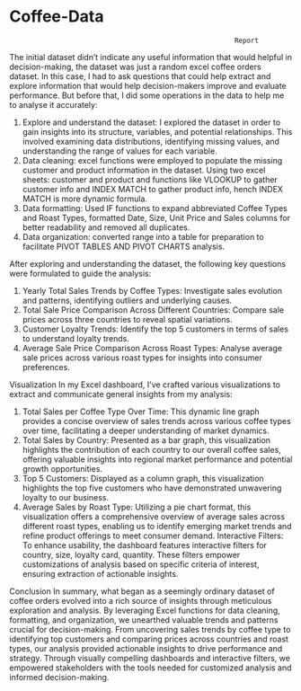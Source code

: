 # Coffee-Data

                                                            Report
The initial dataset didn’t indicate any useful information that would helpful in decision-making, the dataset was just a random excel coffee orders dataset. In this case, I had to ask questions that could help extract and explore information that would help decision-makers improve and evaluate performance.
But before that, I did some operations in the data to help me to analyse it accurately:
1.	Explore and understand the dataset: I explored the dataset in order to gain insights into its structure, variables, and potential relationships. This involved examining data distributions, identifying missing values, and understanding the range of values for each variable.
2.	Data cleaning: excel functions were employed to populate the missing customer and product information in the dataset. Using two excel sheets: customer and product and functions like VLOOKUP to gather customer info and INDEX MATCH to gather product info, hench INDEX MATCH is more dynamic formula.
3.	Data formatting: Used IF functions to expand abbreviated Coffee Types and Roast Types, formatted Date, Size, Unit Price and Sales columns for better readability and removed all duplicates.
4.	Data organization: converted range into a table for preparation to facilitate PIVOT TABLES AND PIVOT CHARTS analysis.


After exploring and understanding the dataset, the following key questions were formulated to guide the analysis:
1.	Yearly Total Sales Trends by Coffee Types: Investigate sales evolution and patterns, identifying outliers and underlying causes.
2.	Total Sale Price Comparison Across Different Countries: Compare sale prices across three countries to reveal spatial variations.
3.	Customer Loyalty Trends: Identify the top 5 customers in terms of sales to understand loyalty trends.
4.	Average Sale Price Comparison Across Roast Types: Analyse average sale prices across various roast types for insights into consumer preferences.


Visualization
In my Excel dashboard, I've crafted various visualizations to extract and communicate general insights from my analysis:
1.	Total Sales per Coffee Type Over Time: This dynamic line graph provides a concise overview of sales trends across various coffee types over time, facilitating a deeper understanding of market dynamics.
2.	Total Sales by Country: Presented as a bar graph, this visualization highlights the contribution of each country to our overall coffee sales, offering valuable insights into regional market performance and potential growth opportunities.
3.	Top 5 Customers: Displayed as a column graph, this visualization highlights the top five customers who have demonstrated unwavering loyalty to our business.
4.	Average Sales by Roast Type: Utilizing a pie chart format, this visualization offers a comprehensive overview of average sales across different roast types, enabling us to identify emerging market trends and refine product offerings to meet consumer demand. 
Interactive Filters: To enhance usability, the dashboard features interactive filters for country, size, loyalty card, quantity. These filters empower customizations of analysis based on specific criteria of interest, ensuring extraction of actionable insights.

Conclusion
In summary, what began as a seemingly ordinary dataset of coffee orders evolved into a rich source of insights through meticulous exploration and analysis. By leveraging Excel functions for data cleaning, formatting, and organization, we unearthed valuable trends and patterns crucial for decision-making.
From uncovering sales trends by coffee type to identifying top customers and comparing prices across countries and roast types, our analysis provided actionable insights to drive performance and strategy. Through visually compelling dashboards and interactive filters, we empowered stakeholders with the tools needed for customized analysis and informed decision-making.


